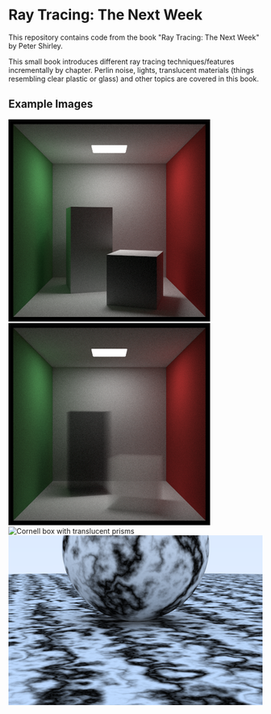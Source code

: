 # Ray Tracing: The Next Week

This repository contains code from the book "Ray Tracing: The Next Week" by
Peter Shirley.

This small book introduces different ray tracing techniques/features 
incrementally by chapter.  Perlin noise, lights, translucent materials 
(things resembling clear plastic or glass) and other topics are covered 
in this book. 

## Example Images

![Empty Cornell box](/example_images/ch07_example.png?raw=true "Empty Cornell box")
![Cornell box](/example_images/ch08_example.png?raw=true "Cornell box")
![Cornell box with translucent prisms](/example_images/ch09_example.png?raw=true "Translucent prisms")
![Perlin noise](/example_images/ch04_example.png?raw=true "Perlin noise")
